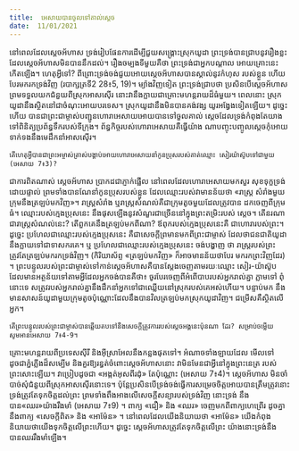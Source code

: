 ```yaml
---
title:  អេសាយបានចូលទៅគាល់ស្ដេច
date:  11/01/2021
---
```


នៅពេលដែលស្តេចអ័ហាស ទ្រង់រៀបផែនការដើម្បីជួយសង្គ្រោះស្រុកយូដា ព្រះទ្រង់បានជ្រាបនូវរឿងខ្លះដែលស្តេចអ័ហាសមិនបាននឹកដល់។ រឿងចម្បងទីមួយគឺថា ព្រះទ្រង់ជាអ្នកបណ្តាល អោយគ្រោះនេះកើតឡើង។ ហេតុអ្វីទៅ? ពីព្រោះទ្រង់ចង់ជួយអោយស្តេចអ័ហាសបានស្គាល់នូវកំហុស របស់ខ្លួន ហើយបែរមករកទ្រង់វិញ (របាក្សត្រទី2 28៖5, 19)។ ម្យ៉ាងវិញទៀត ព្រះទ្រង់ជ្រាបថា ប្រសិនបើស្តេចអ័ហាស ព្រមទទួលយកជំនួយពីស្រុកអាសស៊ើរ នោះវានឹងក្លាយជាគ្រោះមហន្តរាយដ៏ធំមួយ។ ពេលនោះ ស្រុកយូដានឹងស្ថិតនៅជាចំណុះអោយបរទេស។ ស្រុកយូដានឹងមិនបានគង់វង្ស យូរអង្វែងទៀតឡើយ។ ដូច្នេះហើយ បានជាព្រះជាម្ចាស់បញ្ជូនហោរាអេសាយអោយបានទៅចួលគាល់ ស្តេចដែលទ្រង់កំពុងតែយាងទៅពិនិត្យប្រព័ន្ធទឹករបស់ទីក្រុង។ ព័ន្ធកិច្ចរបស់ហោរាអេសាយគឺធ្វើយ៉ាង ណាបញ្ចុះបញ្ចូលស្តេចកុំអោយទាក់ទងនឹងមេដឹកនាំអាសស៊ើរ។

`តើហេតុអ្វីបានជាព្រះអម្ចាស់ត្រាស់បង្គាប់អោយហោរាអេសាយនាំកូនប្រុសរបស់គាត់ឈ្មោះ សៀរយ៉ាស៊ូបទៅជាមួយ (អេសាយ 7៖3)?`

ជាការពិតណាស់ ស្តេចអ័ហាស ប្រាកដជាភ្ញាក់ផ្អើល នៅពេលដែលហោរាអេសាយមកសួរ សុខទុក្ខទ្រង់ដោយផ្ទាល់ ព្រមទាំងបានណែនាំកូនប្រុសរបស់ខ្លួន ដែលឈ្មោះរបស់វាមានន័យថា «រាស្ត្រ សំរាំងមួយក្រុមនឹងត្រឡប់មកវិញ»។ រាស្រ្តសំរាំង ឬរាស្ត្រសំណល់គឺជាក្រុមតូចមួយដែលត្រូវបាន ដកចេញពីក្រុមធំ។ ឈ្មោះរបស់ក្មេងប្រុសនេះ នឹងផុសឡើងនូវសំណួរជាច្រើននៅក្នុងព្រះតម្រិះរបស់ ស្តេច។ តើនរណាជារាស្ត្រសំណល់នេះ? តើពួកគេនឹងត្រឡប់មកពីណា? ឪពុករបស់ក្មេងប្រុសនេះគឺ ជាហោរារបស់ព្រះ។ ដូច្នេះ ប្រហែលជាឈ្មោះរបស់ក្មេងប្រុសនេះ គឺជាសេចក្តីព្រមានមកពីព្រះជាម្ចាស់ ដែលថាជនជាតិយូដានឹងក្លាយទៅជាទាសករគេ។ ឬ ប្រហែលជាឈ្មោះរបស់ក្មេងប្រុសនេះ ចង់បង្ហាញ ថា រាស្ត្ររបស់ព្រះត្រូវតែត្រឡប់មករកទ្រង់វិញ។ (កិរិយាស័ព្ទ «ត្រឡប់មកវិញ» ក៏អាចមានន័យថាបែរ មករកព្រះវិញដែរ) ។ ព្រះបន្ទូលរបស់ព្រះជាម្ចាស់ទៅកាន់ស្តេចអ័ហាសគឺបានស្តែងចេញតាមរយៈឈ្មោះ សៀរ-យ៉ាស៊ូបដែលមានអត្ថន័យទៅតាមអ្វីដែលអ្នកចង់បានគឺថា៖ ចូរបែរចេញពីអំពើបាបរបស់អ្នករាល់គ្នា ភ្លាមទៅ ពុំនោះទេ សត្រូវរបស់អ្នករាល់គ្នានឹងដឹកនាំអ្នកទៅជាឈ្លើយនៅស្រុករបស់គេអស់ហើយ។ បន្ទាប់មក នឹងមានសាសន៍យូដាមួយក្រុមតូចប៉ុណ្ណោះដែលនឹងបានវិលត្រឡប់មកស្រុកយូដាវិញ។ ជម្រើសគឺស្ថិតលើអ្នក។

`តើព្រះបន្ទូលរបស់ព្រះជាម្ចាស់បានឆ្លើយតបទៅនឹងសេចក្តីត្រូវការរបស់ស្តេចអង្គនេះប៉ុនណា ដែរ? សម្រាប់ចម្លើយសូមអានអេសាយ 7៖4-9។`

គ្រោះមហន្តរាយពីប្រទេសស៊ីរី និងអ៊ីស្រាអែលនឹងកន្លងផុតទៅ។ អំណាចទាំងឡាយដែល មើលទៅដូចជាភ្នំភ្លើងដ៏សម្បើម និងគួរឱ្យរន្ធត់ចំពោះសេ្តចអ័ហាសនោះ វាមិនមែនជាអ្វីនៅក្នុងព្រះនេត្រ របស់ព្រះសោះឡើយ។ វាប្រៀបដូចជា «អង្កត់អុសពីរដុំ» តែប៉ុណ្ណោះ (អេសាយ 7៖4)។ ស្តេចអ័ហាស មិនចាំបាច់សុំជំនួយពីស្រុកអាសស៊ើរនោះទេ។ ប៉ុន្តែប្រសិនបើទ្រង់ចង់ធ្វើការសម្រេចចិត្តអោយបានត្រឹមត្រូវនោះ ទ្រង់ត្រូវតែទុកចិត្តដល់ព្រះ ព្រមទាំងពឹងអាងលើសេចក្តីសន្យារបស់ទ្រង់វិញ នោះទ្រង់ នឹងបាន«ឈរ»យ៉ាងរឹងមាំ (អេសាយ 7៖9) ។ ពាក្យ «ជឿ» និង «ឈរ» ចេញមកពីពាក្យហេព្រើរ ដូចគ្នានឹងពាក្យ «សេចក្តីពិត» និង «អាម៉ែន» ។ នៅពេលដែលយើងនិយាយថា «អាម៉ែន» យើងកំពុង និយាយថាយើងទុកចិត្តលើព្រះហើយ។ ដូច្នេះ ស្តេចអ័ហាសត្រូវតែទុកចិត្តលើព្រះ យ៉ាងនោះទ្រង់នឹង បានឈររឹងមាំឡើង។